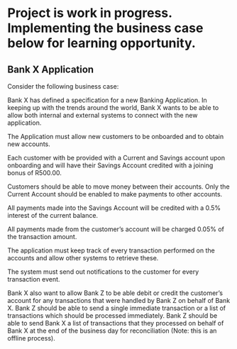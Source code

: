 # Project is work in progress. Implementing the business case below for learning opportunity.

## Bank X Application

Consider the following business case:

Bank X has defined a specification for a new Banking Application. In keeping up with the trends around the world, Bank X
wants to be able to allow both internal and external systems to connect with the new application. 

The Application must allow new customers to be onboarded and to obtain new accounts. 

Each customer with be provided with a Current and Savings account upon onboarding and will have their Savings Account 
credited with a joining bonus of R500.00. 

Customers should be able to move money between their accounts. Only the Current Account should be enabled to make payments to
other accounts. 

All payments made into the Savings Account will be credited with a 0.5% interest of the current balance.

All payments made from the customer’s account will be charged 0.05% of the transaction amount. 

The application must keep track of every transaction performed on the accounts and allow other systems to retrieve these. 

The system must send out notifications to the customer for every transaction event. 

Bank X also want to allow Bank Z to be able debit or credit the customer’s account for any transactions that were handled 
by Bank Z on behalf of Bank X. Bank Z should be able to send a single immediate transaction or a list of transactions 
which should be processed immediately. Bank Z should be able to send Bank X a list of transactions that they processed 
on behalf of Bank X at the end of the business day for reconciliation (Note: this is an offline process).
